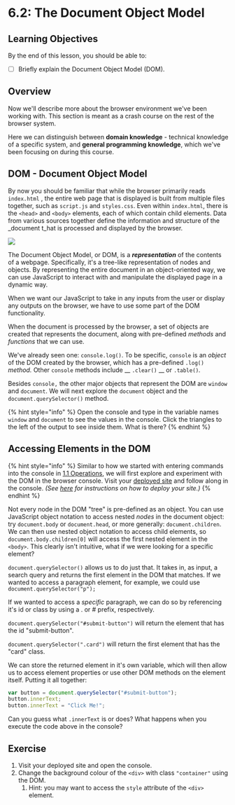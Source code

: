 # 6.2: The Document Object Model

## Learning Objectives

By the end of this lesson, you should be able to:

* [ ] Briefly explain the Document Object Model (DOM).

## Overview

Now we'll describe more about the browser environment we've been working with. This section is meant as a crash course on the rest of the browser system.

Here we can distinguish between **domain knowledge** - technical knowledge of a specific system, and **general programming knowledge**, which we've been focusing on during this course.

## DOM - Document Object Model

By now you should be familiar that while the browser primarily reads `index.html` , the entire web page that is displayed is built from multiple files together, such as `script.js` and `styles.css`. Even within `index.html`, there is the `<head>` and `<body>` elements, each of which contain child elements. Data from various sources together define the information and structure of the _document t_hat is processed and displayed by the browser.

![](https://www.freecodecamp.org/news/content/images/2021/01/images.png)

The Document Object Model, or DOM, is a _**representation**_ of the contents of a webpage. Specifically, it's a tree-like representation of nodes and objects. By representing the entire document in an object-oriented way, we can use JavaScript to interact with and manipulate the displayed page in a dynamic way.

When we want our JavaScript to take in any inputs from the user or display any outputs on the browser, we have to use some part of the DOM functionality.

When the document is processed by the browser, a set of objects are created that represents the document, along with pre-defined _methods_ and _functions_ that we can use.

We've already seen one: `console.log()`. To be specific, `console` is an _object_ of the DOM created by the browser, which has a pre-defined `.log()` _method._ Other `console` methods include __ `.clear()` __ or `.table()`_._

Besides `console,` the other major objects that represent the DOM are `window` and `document`. We will next explore the `document` object and the `document.querySelector()` method.

{% hint style="info" %}
Open the console and type in the variable names `window` and `document` to see the values in the console. Click the triangles to the left of the output to see inside them. What is there?
{% endhint %}

## Accessing Elements in the DOM

{% hint style="info" %}
Similar to how we started with entering commands into the console in [1.1 Operations](../1-data-types-structures-and-manipulations/1.1-operations.md), we will first explore and experiment with the DOM in the browser console. Visit your [deployed site](https://rocketacademy.github.io/basics-starter-code-2.0/) and follow along in the console. _(See_ [_here_](../../course-logistics/code-sandbox-instructions/deployment.md) _for instructions on how to deploy your site.)_
{% endhint %}

Not every node in the DOM "tree" is pre-defined as an object. You can use JavaScript object notation to access nested _nodes_ in the document object: try `document.body` or `document.head`, or more generally: `document.children`. We can then use nested object notation to access child elements, so `document.body.children[0]` will access the first nested element in the `<body>`. This clearly isn't intuitive, what if we were looking for a specific element?

`document.querySelector()` allows us to do just that. It takes in, as input, a search query and returns the first element in the DOM that matches. If we wanted to access a paragraph element, for example, we could use `document.querySelector("p");`

If we wanted to access a _specific_ paragraph, we can do so by referencing it's id or class by using a . or # prefix, respectively.

`document.querySelector("#submit-button")` will return the element that has the id "submit-button".

`document.querySelector(".card")` will return the first element that has the "card" class.&#x20;

We can store the returned element in it's own variable, which will then allow us to access element properties or use other DOM methods on the element itself. Putting it all together:

```javascript
var button = document.querySelector("#submit-button");
button.innerText;
button.innerText = "Click Me!";

```

Can you guess what `.innerText` is or does? What happens when you execute the code above in the console?

## Exercise

1. Visit your deployed site and open the console.
2. Change the background colour of the `<div>` with class `"container"` using the DOM.
   1. Hint: you may want to access the `style` attribute of the `<div>` element.
